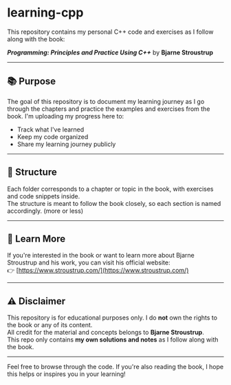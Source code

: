 # learning-cpp

This repository contains my personal C++ code and exercises as I follow along with the book:

**_Programming: Principles and Practice Using C++_** by **Bjarne Stroustrup**

---

## 📚 Purpose

The goal of this repository is to document my learning journey as I go through the chapters and practice the examples and exercises from the book. I'm uploading my progress here to:

- Track what I've learned
- Keep my code organized
- Share my learning journey publicly

---

## 📂 Structure

Each folder corresponds to a chapter or topic in the book, with exercises and code snippets inside.  
The structure is meant to follow the book closely, so each section is named accordingly. (more or less)

---

## 🔗 Learn More

If you're interested in the book or want to learn more about Bjarne Stroustrup and his work, you can visit his official website:  
👉 [https://www.stroustrup.com/](https://www.stroustrup.com/)

---

## ⚠️ Disclaimer

This repository is for educational purposes only. I do **not** own the rights to the book or any of its content.  
All credit for the material and concepts belongs to **Bjarne Stroustrup**.  
This repo only contains **my own solutions and notes** as I follow along with the book.

---

Feel free to browse through the code. If you're also reading the book, I hope this helps or inspires you in your learning!
